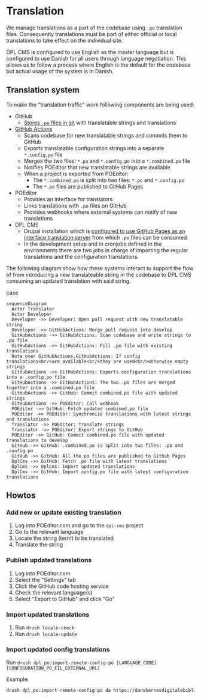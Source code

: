 # Translation

We manage translations as a part of the codebase using `.po` translation files.
Consequently translations must be part of either official or local translations
to take effect on the individual site.

DPL CMS is configured to use English as the master language but is configured
to use Danish for all users through language negotiation. This allows us to
follow a process where English is the default for the codebase but actual usage
of the system is in Danish.

## Translation system

To make the "translation traffic" work following components are being used:

* GitHub
  * [Stores `.po` files in git](web/profiles/dpl_cms/translations/da.po) with
    translatable strings and translations
* [GitHub Actions](.github/workflows/translations.yml)
  * Scans codebase for new translatable strings and commits them to GitHub
  * Exports translatable configuration strings into a separate `*.config.po` file
  * Merges the two files: `*.po` and `*.config.po` into a `*.combined.po` file
  * Notifies POEditor that new translatable strings are available
  * When a project is exported from POEditor:
    * The `*.combined.po` is split into two files: `*.po` and `*.config.po`
    * The `*.po` files are published to GitHub Pages
* POEditor
  * Provides an interface for translators
  * Links translations with `.po` files on GitHub
  * Provides webhooks where external systems can notify of new translations
* DPL CMS
  * Drupal installation which is [configured to use GitHub Pages as an interface
    translation server](web/profiles/dpl_cms/dpl_cms.info.yml) from which `.po`
    files can be consumed.
  * In the development setup and in cronjobs defined in the environments there are two jobs in charge of importing the regular translations and the configuration translations.

The following diagram show how these systems interact to support the flow of
from introducing a new translateable string in the codebase to DPL CMS consuming
an updated translation with said string.

case

```mermaid
sequenceDiagram
  Actor Translator
  Actor Developer
  Developer ->> Developer: Open pull request with new translatable string
  Developer ->> GitHubActions: Merge pull request into develop
  GitHubActions ->> GitHubActions: Scan codebase and write strings to .po file
  GitHubActions ->> GitHubActions: Fill .po file with existing translations
  Note over GitHubActions,GitHubActions: If config translations<br/>are available<br/>they are used<br/>otherwise empty strings
  GitHubActions ->> GitHubActions: Exports configuration translations into a .config.po file
  GitHubActions ->> GitHubActions: The two .po files are merged together into a .combined.po file
  GitHubActions ->> GitHub: Commit combined.po file with updated strings
  GitHubActions ->> POEditor: Call webhook
  POEditor ->> GitHub: Fetch updated combined.po file
  POEditor ->> POEditor: Synchronize translations with latest strings and translations
  Translator ->> POEditor: Translate strings
  Translator ->> POEditor: Export strings to GitHub
  POEditor ->> GitHub: Commit combined.po file with updated translations to develop
  GitHub ->> GitHub: .combined.po is split into two files: .po and .config.po
  GitHub ->> GitHub: All the po files are published to Github Pages
  DplCms ->> GitHub: Fetch .po file with latest translations
  DplCms ->> DplCms: Import updated translations
  DplCms ->> GitHub: Import config.po file with latest configuration translations
```

## Howtos

### Add new or update existing translation

1. Log into POEditor.com and go to the `dpl-cms` project
2. Go to the relevant language
3. Locate the string (term) to be translated
4. Translate the string

### Publish updated translations

1. Log into POEditor.com
2. Select the "Settings" tab
3. Click the GitHub code hosting service
4. Check the relevant language(s)
5. Select "Export to GitHub" and click "Go"

### Import updated translations

1. Run `drush locale-check`
2. Run `drush locale-update`

### Import updated config translations

Run  `drush dpl_po:import-remote-config-po [LANGUAGE_CODE] [CONFIGURATION_PO_FIL_EXTERNAL_URL]`

Example:
```bash
drush dpl_po:import-remote-config-po da https://danskernesdigitalebibliotek.github.io/dpl-cms/translations/da.config.po
```
